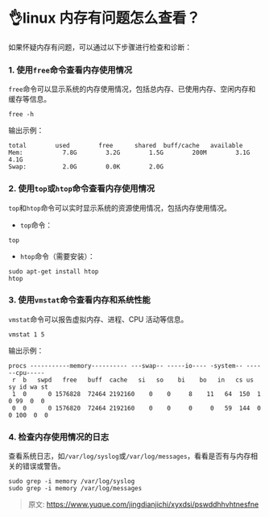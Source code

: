 # 👌linux 内存有问题怎么查看？

如果怀疑内存有问题，可以通过以下步骤进行检查和诊断：

### 1. 使用`free`命令查看内存使用情况
`free`命令可以显示系统的内存使用情况，包括总内存、已使用内存、空闲内存和缓存等信息。

```plain
free -h
```

输出示例：

```plain
total        used        free      shared  buff/cache   available
Mem:           7.8G        3.2G        1.5G        200M        3.1G        4.1G
Swap:          2.0G        0.0K        2.0G
```

### 2. 使用`top`或`htop`命令查看内存使用情况
`top`和`htop`命令可以实时显示系统的资源使用情况，包括内存使用情况。

+ `top`命令：

```plain
top
```

+ `htop`命令（需要安装）：

```plain
sudo apt-get install htop
htop
```

### 3. 使用`vmstat`命令查看内存和系统性能
`vmstat`命令可以报告虚拟内存、进程、CPU 活动等信息。

```plain
vmstat 1 5
```

输出示例：

```plain
procs -----------memory---------- ---swap-- -----io---- -system-- ------cpu-----
 r  b   swpd   free   buff  cache   si   so    bi    bo   in   cs us sy id wa st
 1  0      0 1576828  72464 2192160    0    0     8    11   64  150  1  0 99  0  0
 0  0      0 1576820  72464 2192160    0    0     0     0   59  144  0  0 100  0  0
```

### 4. 检查内存使用情况的日志
查看系统日志，如`/var/log/syslog`或`/var/log/messages`，看看是否有与内存相关的错误或警告。

```plain
sudo grep -i memory /var/log/syslog
sudo grep -i memory /var/log/messages
```





> 原文: <https://www.yuque.com/jingdianjichi/xyxdsi/pswddhhvhtnesfne>